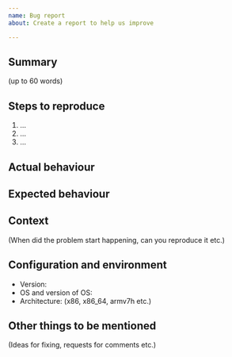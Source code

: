 ```yaml
---
name: Bug report
about: Create a report to help us improve

---
```


## Summary

(up to 60 words)

## Steps to reproduce

1. …
2. …
3. …

## Actual behaviour

## Expected behaviour

## Context

(When did the problem start happening, can you reproduce it etc.)

## Configuration and environment

 - Version:
 - OS and version of OS:
 - Architecture: (x86, x86_64, armv7h etc.)

## Other things to be mentioned

(Ideas for fixing, requests for comments etc.)
